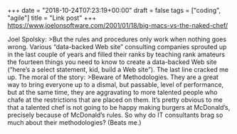 +++
date = "2018-10-24T07:23:19+00:00"
draft = false
tags = ["coding", "agile"]
title = "Link post"
+++
https://www.joelonsoftware.com/2001/01/18/big-macs-vs-the-naked-chef/

Joel Spolsky: >But the rules and procedures only work when nothing goes wrong. Various “data-backed Web site” consulting companies sprouted up in the last couple of years and filled their ranks by teaching rank amateurs the fourteen things you need to know to create a data-backed Web site (“here’s a select statement, kid, build a Web site”). The last line cracked me up. The moral of the story: >Beware of Methodologies. They are a great way to bring everyone up to a dismal, but passable, level of performance, but at the same time, they are aggravating to more talented people who chafe at the restrictions that are placed on them. It’s pretty obvious to me that a talented chef is not going to be happy making burgers at McDonald’s, precisely because of McDonald’s rules. So why do IT consultants brag so much about their methodologies? (Beats me.)
